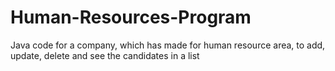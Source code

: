 # Human-Resources-Program
Java code for a company, which has made for human resource area, to add, update, delete and see the candidates in a list
